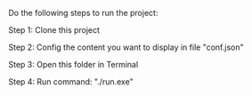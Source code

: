 Do the following steps to run the project:

Step 1: Clone this project

Step 2: Config the content you want to display in file "conf.json"

Step 3: Open this folder in Terminal

Step 4: Run command: "./run.exe"

